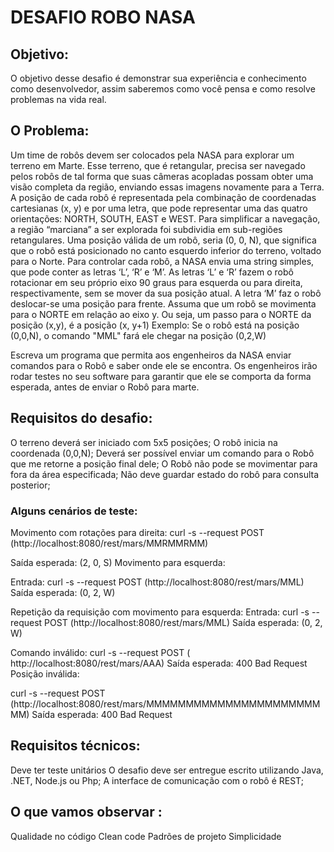 # DESAFIO ROBO NASA


## Objetivo:
O objetivo desse desafio é demonstrar sua experiência e conhecimento como
desenvolvedor, assim saberemos como você pensa e como resolve problemas na vida real.

## O Problema:
Um time de robôs devem ser colocados pela NASA para explorar um terreno em Marte.
Esse terreno, que é retangular, precisa ser navegado pelos robôs de tal forma que suas
câmeras acopladas possam obter uma visão completa da região, enviando essas imagens
novamente para a Terra.
A posição de cada robô é representada pela combinação de coordenadas cartesianas (x, y)
e por uma letra, que pode representar uma das quatro orientações: NORTH, SOUTH, EAST
e WEST. Para simplificar a navegação, a região “marciana” a ser explorada foi subdividia
em sub-regiões retangulares.
Uma posição válida de um robô, seria (0, 0, N), que significa que o robô está posicionado no
canto esquerdo inferior do terreno, voltado para o Norte.
Para controlar cada robô, a NASA envia uma string simples, que pode conter as letras ‘L’,
‘R’ e ‘M’. As letras ‘L’ e ‘R’ fazem o robô rotacionar em seu próprio eixo 90 graus para esquerda ou para direita, respectivamente, sem se mover da sua posição atual. A letra ‘M’
faz o robô deslocar-se uma posição para frente.
Assuma que um robô se movimenta para o NORTE em relação ao eixo y. Ou seja, um
passo para o NORTE da posição (x,y), é a posição (x, y+1)
Exemplo: Se o robô está na posição (0,0,N), o comando "MML" fará ele chegar na posição
(0,2,W)

Escreva um programa que permita aos engenheiros da NASA enviar comandos para o
Robô e saber onde ele se encontra. Os engenheiros irão rodar testes no seu software para
garantir que ele se comporta da forma esperada, antes de enviar o Robô para marte.


## Requisitos do desafio:
O terreno deverá ser iniciado com 5x5 posições;
O robô inicia na coordenada (0,0,N);
Deverá ser possível enviar um comando para o Robô que me retorne a posição final dele;
O Robô não pode se movimentar para fora da área especificada;
Não deve guardar estado do robô para consulta posterior;

### Alguns cenários de teste:

Movimento com rotações para direita:
curl -s --request POST ​(http://localhost:8080/rest/mars/MMRMMRMM)

Saída esperada: (2, 0, S)
Movimento para esquerda:

Entrada: curl -s --request POST (​http://localhost:8080/rest/mars/MML)
Saída esperada: (0, 2, W)

Repetição da requisição com movimento para esquerda:
Entrada: curl -s --request POST (​http://localhost:8080/rest/mars/MML)
Saída esperada: (0, 2, W)

Comando inválido:
curl -s --request POST (​http://localhost:8080/rest/mars/AAA)
Saída esperada: 400 Bad Request
Posição inválida:

curl -s --request POST
(http://localhost:8080/rest/mars/MMMMMMMMMMMMMMMMMMMMMMMM)
Saída esperada: 400 Bad Request


## Requisitos técnicos:
Deve ter teste unitários
O desafio deve ser entregue escrito utilizando Java, .NET, Node.js ou Php;
A interface de comunicação com o robô é REST;

## O que vamos observar ​:
Qualidade no código
Clean code
Padrões de projeto
Simplicidade
